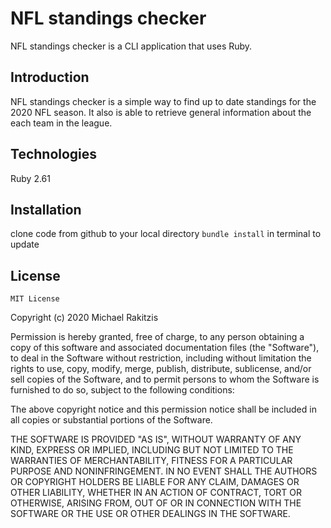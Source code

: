 # NFL standings checker
NFL standings checker is a CLI application that uses Ruby.

## Introduction
NFL standings checker is a simple way to find up to date standings for the 2020 NFL season. It also is able to retrieve general information about the each team in the league.

## Technologies
Ruby 2.61

## Installation
clone code from github to your local directory
```bundle install``` in terminal to update

## License
    MIT License

Copyright (c) 2020 Michael Rakitzis

Permission is hereby granted, free of charge, to any person obtaining a copy
of this software and associated documentation files (the "Software"), to deal
in the Software without restriction, including without limitation the rights
to use, copy, modify, merge, publish, distribute, sublicense, and/or sell
copies of the Software, and to permit persons to whom the Software is
furnished to do so, subject to the following conditions:

The above copyright notice and this permission notice shall be included in all
copies or substantial portions of the Software.

THE SOFTWARE IS PROVIDED "AS IS", WITHOUT WARRANTY OF ANY KIND, EXPRESS OR
IMPLIED, INCLUDING BUT NOT LIMITED TO THE WARRANTIES OF MERCHANTABILITY,
FITNESS FOR A PARTICULAR PURPOSE AND NONINFRINGEMENT. IN NO EVENT SHALL THE
AUTHORS OR COPYRIGHT HOLDERS BE LIABLE FOR ANY CLAIM, DAMAGES OR OTHER
LIABILITY, WHETHER IN AN ACTION OF CONTRACT, TORT OR OTHERWISE, ARISING FROM,
OUT OF OR IN CONNECTION WITH THE SOFTWARE OR THE USE OR OTHER DEALINGS IN THE
SOFTWARE.


